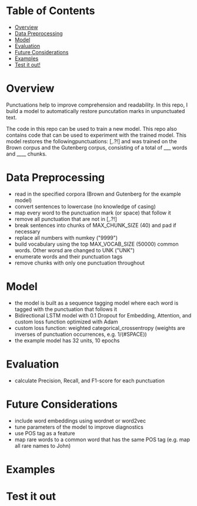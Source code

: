 # Table of Contents  
- [Overview](#Overview) 
- [Data Preprocessing](#Data-Preprocessing)  
- [Model](#Model)  
- [Evaluation](#Evaluation)  
- [Future Considerations](#Future-Considerations)
- [Examples](#Examples)
- [Test it out!](#Test-it-out)



# Overview
Punctuations help to improve comprehension and readability. In this repo, I build a model to automatically restore puncutation marks in unpunctuated text. 

The code in this repo can be used to train a new model. 
This repo also contains code that can be used to experiment with the trained model. This model restores the followingpunctuations: [,.?!] and was trained on the Brown corpus and the Gutenberg corpus, consisting of a total of ___ words and ____ chunks.

# Data Preprocessing 
- read in the specified corpora (Brown and Gutenberg for the example model)
- convert sentences to lowercase (no knowledge of casing)
- map every word to the punctuation mark (or space) that follow it 
- remove all punctuation that are not in [,.?!]
- break sentences into chunks of MAX_CHUNK_SIZE (40) and pad if necessary
- replace all numbers with numkey ("9999")
- build vocabulary using the top MAX_VOCAB_SIZE (50000) common words. Other worsd are changed to UNK ("UNK")
- enumerate words and their punctuation tags  
- remove chunks with only one punctuation throughout 

# Model 
- the model is built as a sequence tagging model where each word is tagged with the punctuation that follows it
- Bidirectional LSTM model with 0.1 Dropout for Embedding, Attention, and custom loss function optimized with Adam 
- custom loss function: weighted categorical_crossentropy (weights are inverses of punctuation occurrences, e.g. 1/(#SPACE))
- the example model has 32 units, 10 epochs

# Evaluation
- calculate Precision, Recall, and F1-score for each punctuation 

# Future Considerations
- include word embeddings using wordnet or word2vec
- tune parameters of the model to improve diagnostics 
- use POS tag as a feature 
- map rare words to a common word that has the same POS tag (e.g. map all rare names to John)

# Examples 

# Test it out

